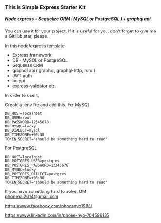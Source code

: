 ### This is Simple Express Starter Kit

##### Node express + Sequelize ORM ( MySQL or PostgreSQL ) + graphql api 

You can use it for your project. If it is useful for you,
don't forget to give me a GitHub star, please.

In this node/express template

   - Express framework
   - DB - MySQL or PostgreSQL
   - Sequelize ORM
   - graphql api ( graphql, graphql-http, ruru )
   - JWT auth
   - bcrypt
   - express-validator etc.

In order to use it,

Create a .env file and add this.
For MySQL 

```
DB_HOST=localhost
DB_USER=root
DB_PASSWORD=12345678
DB_MYSQL=lucky
DB_DIALECT=mysql
DB_TIMEZONE=+06:30
TOKEN_SECRET="should be something hard to read"

```

For PostgreSQL

```
DB_HOST=localhost
DB_POSTGRES_USER=postgres
DB_POSTGRES_PASSWORD=12345678
DB_MYSQL=lucky
DB_POSTGRES_DIALECT=postgres
DB_TIMEZONE=+06:30
TOKEN_SECRET="should be something hard to read"

```

If you have something hard to solve,
DM  
<phonenai2014@gmail.com>  

<https://www.facebook.com/phonenyo1986/>  

<https://www.linkedin.com/in/phone-nyo-704596135>  


